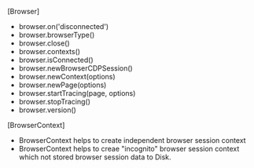 [Browser]
- browser.on('disconnected')
- browser.browserType()
- browser.close()
- browser.contexts()
- browser.isConnected()
- browser.newBrowserCDPSession()
- browser.newContext(options)
- browser.newPage(options)
- browser.startTracing(page, options)
- browser.stopTracing()
- browser.version()

[BrowserContext]
- BrowserContext helps to create independent browser session context
- BrowserContext helps to creae "incognito" browser session context which not stored browser session  data to Disk.